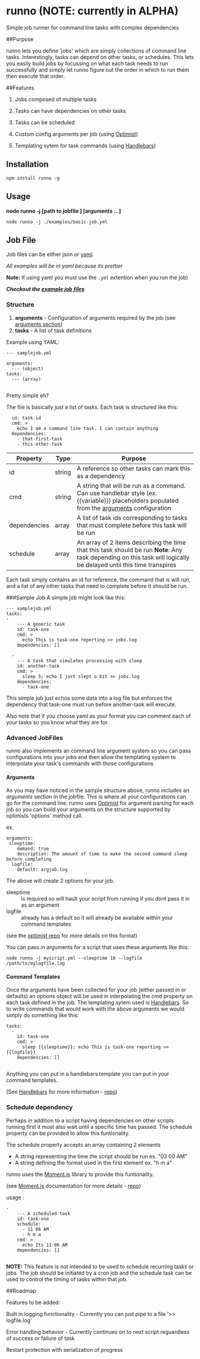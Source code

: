 runno (NOTE: currently in ALPHA)
=====

Simple job runner for command line tasks with complex dependencies

##Purpose

runno lets you define 'jobs' which are simply collections of command line tasks. 
Interestingly, tasks can depend on other tasks, or schedules. This lets you easily build jobs by focussing on what each task needs to run successfully and simply let runno figure out the order in which to run them then execute that order.


##Features
1) Jobs composed of multiple tasks

2) Tasks can have dependencies on other tasks

3) Tasks can be scheduled 

4) Custom config arguments per job (using [Optimist][optimist_github]) 

5) Templating sytem for task commands (using [Handlebars][handlebars_web])


## Installation

```npm install runno -g ```


## Usage

**node runno -j [path to jobfile ] [arguments ...]**

``` node runno -j ./examples/basic-job.yml ```


[moment_github]: https://github.com/moment/moment
[moment_web]:http://momentjs.com/docs/

[optimist_github]:https://github.com/substack/node-optimist

[handlebars_github]:https://github.com/wycats/handlebars.js/
[handlebars_web]: http://handlebarsjs.com/


## Job File



Job files can be either json or [yaml](http://www.keleshev.com/yaml-quick-intoduction).

*All examples will be in yaml because its prettier*

**Note:** If using yaml you must use the `.yml` extention when you run the job)


_**Checkout the [example job files](https://github.com/derekbarnhart/runno/tree/master/examples)**_



### Structure
1. **arguments** - Configuration of arguments required by the job (see [arguments section](https://github.com/derekbarnhart/runno/edit/master/README.md#arguments))
2. **tasks** - A list of task definitions



Example using YAML:
```
--- samplejob.yml

arguments:
  --- (object)
tasks:
  --- (array)
 
``` 





Pretty simple eh?

The file is basically just a list of tasks. Each task is structured like this:



```
  id: task-id
  cmd: >
    echo I am a command line task. I can contain anything
  dependencies:
    - that-first-task
    - this-other-task
```




Property | Type | Purpose
---|---|---
id | string | A reference so other tasks can mark this as a dependency
cmd | string | A string that will be run as a command. Can use handlebar style (ex.{{variable}}) placeholders populated from the [arguments](https://github.com/derekbarnhart/runno/edit/master/README.md#arguments) configuration
dependencies | array | A list of task ids corresponding to tasks that must complete before this task will be run
schedule | array | An array of 2 items describing the time that this task should be run **Note**: Any task depending on this task will logically be delayed until this time transpires


Each task simply contains an id for reference, the command that is will run, and a list of any other tasks that need to complete before it should be run.



###Sample Job
A simple job might look like this:



```
--- samplejob.yml
tasks:
-
    --- A generic task 
    id: task-one
    cmd: >
      echo This is task-one reporting >> jobs.log
    dependencies: []
  
  -
    --- A task that simulates processing with sleep
    id: another-task
    cmd: >
      sleep 5; echo I just slept a bit >> jobs.log
    dependencies: 
      - task-one
```

This simple job just echos some data into a log file but enforces the dependency that task-one must run before another-task will execute. 

Also note that if you choose yaml as your format you can comment each of your tasks so you know what they are for.





### Advanced JobFiles

runno also implements an command line argument system so you can pass configurations into your jobs and then allow the templating system to interpolate your task's commands with those configurations




#### Arguments
As you may have noticed in the sample structure above, runno includes an *arguments* section in the jobfile. This is where all your configurations can go for the command line. runno uses [Optimist][optimist_github] for argument parsing for each job so you can build your arguments on the structure supported by optimists 'options' method call.

ex.
```
arguments:
 sleeptime:
    demand: true
    description: The amount of time to make the second command sleep before completing
  logfile:
    default: argjob.log
```
The above will create 2 options for your job.

<dl>
  <dt>sleeptime</dt>
  <dd>is required so will hault your script from running if you dont pass it in as an argument</dd>

  <dt>logfile</dt>
  <dd>already has a default so it will already be available within your command templates</dd>
</dl>

(see the [optimist repo][optimist_github] for more details on this format)

You can pass in arguments for a script that uses these arguments like this:

```
node runno -j myscript.yml --sleeptime 10 --logfile /path/to/mylogfile.log

```




#### Command Templates

Once the arguments have been collected for your job (either passed in or defaults) an options object will be used in interpolating the cmd property on each task defined in the job. The templating sytem used is [Handlebars][handlebars_web]. So to write commands that would work with the above arguments we would simply do something like this:

```
tasks:
  -
    id: task-one
    cmd: >
      sleep {{sleeptime}}; echo This is task-one reporting >> {{logfile}}
    dependencies: []
  
```

Anything you can put in a handlebars template you can put in your command templates.

(See [Handlebars][handlebars_web] for more information - [repo][handlebars_github])



### Schedule dependency

Perhaps in addition to a script having dependencies on other scripts running first it must also wait until a specific time has passed. The schedule property can be provided to allow this funtionality.

The schedule property accepts an array containing 2 elements
- A string representing the time the script should be run ex. "03 00 AM"
- A string defining the format used in the first element ex. "h m a"

runno uses the [Moment.js][moment_web] library to provide this funtionality. 

(see [Moment.js][moment_web] documentation for more details - [repo][moment_github])

usage :

```
-
    --- A scheduled task 
    id: task-one
    schedule:
      - 11 06 AM
      - h m a
    cmd: >
      echo Its 11 06 AM
    dependencies: []
    
```

**NOTE:** This feature is not intended to be used to schedule recurring tasks or jobs. The job should be initiated by a cron job and the schedule task can be used to control the timing of tasks within that job.

##Roadmap

Features to be added:

Built in logging functionality - Currently you can just pipe to a file '>> logfile.log'

Error handling behavior - Currently continues on to next script reguardless of success or failure of task

Restart protection with serialization of progress 









